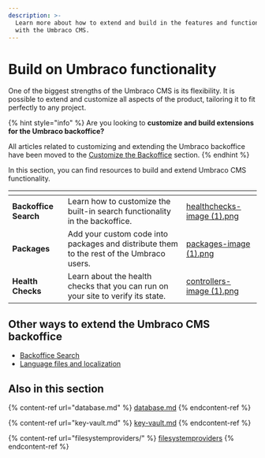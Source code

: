 ```yaml
---
description: >-
  Learn more about how to extend and build in the features and functionalities
  with the Umbraco CMS.
---
```


# Build on Umbraco functionality

One of the biggest strengths of the Umbraco CMS is its flexibility. It is possible to extend and customize all aspects of the product, tailoring it to fit perfectly to any project.

{% hint style="info" %}
Are you looking to **customize and build extensions for the Umbraco backoffice?**

All articles related to customizing and extending the Umbraco backoffice have been moved to the [Customize the Backoffice](../customize-the-backoffice/overview.md) section.
{% endhint %}

In this section, you can find resources to build and extend Umbraco CMS functionality.

<table data-view="cards"><thead><tr><th></th><th></th><th data-hidden data-card-cover data-type="files"></th></tr></thead><tbody><tr><td><strong>Backoffice Search</strong></td><td>Learn how to customize the built-in search functionality in the backoffice.</td><td><a href="../.gitbook/assets/healthchecks-image (1).png">healthchecks-image (1).png</a></td></tr><tr><td><strong>Packages</strong></td><td>Add your custom code into packages and distribute them to the rest of the Umbraco users.</td><td><a href="../.gitbook/assets/packages-image (1).png">packages-image (1).png</a></td></tr><tr><td><strong>Health Checks</strong></td><td>Learn about the health checks that you can run on your site to verify its state.</td><td><a href="../.gitbook/assets/controllers-image (1).png">controllers-image (1).png</a></td></tr></tbody></table>

## Other ways to extend the Umbraco CMS backoffice

* [Backoffice Search](backoffice-search.md)
* [Language files and localization](language-files/)

## Also in this section

{% content-ref url="database.md" %}
[database.md](database.md)
{% endcontent-ref %}

{% content-ref url="key-vault.md" %}
[key-vault.md](key-vault.md)
{% endcontent-ref %}

{% content-ref url="filesystemproviders/" %}
[filesystemproviders](filesystemproviders/)
{% endcontent-ref %}
